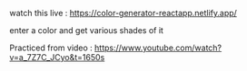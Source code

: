 watch this live : https://color-generator-reactapp.netlify.app/



enter a color and get various shades of it

Practiced from video : https://www.youtube.com/watch?v=a_7Z7C_JCyo&t=1650s


